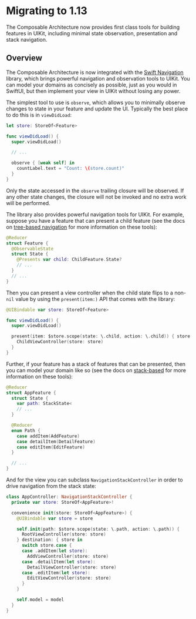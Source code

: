 # Migrating to 1.13

The Composable Architecture now provides first class tools for building features in UIKit, 
including minimal state observation, presentation and stack navigation.

## Overview

The Composable Architecture is now integrated with the [Swift Navigation][swift-nav-gh] library, 
which brings powerful navigation and observation tools to UIKit. You can model your domains
as concisely as possible, just as you would in SwiftUI, but then implement your view in UIKit 
without losing any power.

The simplest tool to use is `observe`, which allows you to minimally observe changes to state in
your feature and update the UI. Typically the best place to do this is in `viewDidLoad`:

```swift
let store: StoreOf<Feature>

func viewDidLoad() {
  super.viewDidLoad()

  // ...

  observe { [weak self] in
    countLabel.text = "Count: \(store.count)"
  }
}
```

Only the state accessed in the `observe` trailing closure will be observed. If any other state 
changes, the closure will not be invoked and no extra work will be performed.

The library also provides powerful navigation tools for UIKit. For example, suppose you have a
feature that can present a child feature (see the docs on [tree-based
navigation](<doc:TreeBasedNavigation>) for more information on these tools):

```swift
@Reducer 
struct Feature {
  @ObservableState
  struct State {
    @Presents var child: ChildFeature.State?
    // ...
  }
  // ...
}
```

Then you can present a view controller when the child state flips to a non-`nil` value by using the
`present(item:)` API that comes with the library:

```swift
@UIBindable var store: StoreOf<Feature>

func viewDidLoad() {
  super.viewDidLoad()

  present(item: $store.scope(state: \.child, action: \.child)) { store in
    ChildViewController(store: store)
  }
}
```

Further, if your feature has a stack of features that can be presented, then you can model your
domain like so (see the docs on [stack-based](<doc:StackBasedNavigation>) for more information
on these tools):

```swift
@Reducer
struct AppFeature {
  struct State {
    var path: StackState<
    // ...
  }

  @Reducer
  enum Path {
    case addItem(AddFeature)
    case detailItem(DetailFeature)
    case editItem(EditFeature)
  }

  // ...
}
```

And for the view you can subclass `NavigationStackController` in order to drive navigation from the 
stack state:

```swift
class AppController: NavigationStackController {
  private var store: StoreOf<AppFeature>!

  convenience init(store: StoreOf<AppFeature>) {
    @UIBindable var store = store

    self.init(path: $store.scope(state: \.path, action: \.path)) {
      RootViewController(store: store)
    } destination: { store in 
      switch store.case {
      case .addItem(let store):
        AddViewController(store: store)
      case .detailItem(let store):
        DetailViewController(store: store)
      case .editItem(let store):
        EditViewController(store: store)
      }
    }

    self.model = model
  }
}
```


[swift-nav-gh]: http://github.com/pointfreeco/swift-navigation
